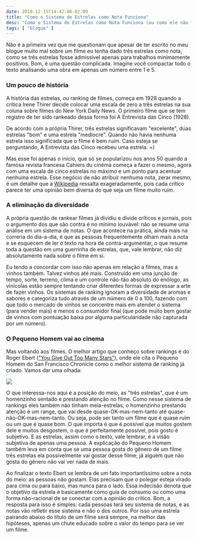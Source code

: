 ```yaml
---
date: 2018-12-15T14:42:06-02:00
title: "Como o Sistema de Estrelas como Nota Funciona"
desc: "Como o Sistema de Estrelas como Nota Funciona (ou como ele não funciona)"
tags: [ "blogue" ]
---
```

Não é a primeira vez que me questionam que apesar de ter escrito no meu blogue muito mal sobre um filme eu tenha dado três estrelas como nota, como se três estrelas fosse admissível apenas para trabalhos minimamente positivos. Bom, é uma questão complicada. Imagine você compactar todo o texto analisando uma obra em apenas um número entre 1 e 5.

### Um pouco de história

A história das estrelas, ou ranking de filmes, começa em 1928 quando a crítica Irene Thirer decide colocar uma escala de zero a três estrelas na sua coluna sobre filmes do New York Daily News. O primeiro filme que se tem registro de ter sido rankeado dessa forma foi A Entrevista das Cinco (1928).

De acordo com a própria Thirer, três estrelas significavam "excelente", duas estrelas "bom" e uma estrela "medíocre". Quando não havia nenhuma estrela isso significada que o filme é bem ruim. Caso esteja se perguntando, A Entrevista das Cinco recebeu uma estrela. =)

Mas esse foi apenas o início, que só se popularizou nos anos 50 quando a famosa revista francesa Cahiers du cinéma começa a fazer o mesmo, agora com uma escala de cinco estrelas no máximo e um ponto para acentuar nenhuma estrela. Esse negócio de não atribuir nenhuma nota, zerar mesmo, é um detalhe que a [Wikipedia](https://en.wikipedia.org/wiki/Star_(classification)#Films) ressalta exageradamente, pois cada crítico parece ter uma opinião bem diversa do que seja um filme muito ruim.

### A eliminação da diversidade

A própria questão de rankear filmes já dividiu e divide críticos e jornais, pois o argumento dos que são contra é no mínimo louvável: não se resume uma análise em um sistema de notas. O que acontece na prática, ainda mais na correria do dia-a-dia, é que as pessoas frequentemente olham mais a nota e se esquecem de ler o texto na hora de contra-argumentar, o que resume toda a questão em uma guerrinha de estrelas, que, vale lembrar, não diz absolutamente nada sobre o filme em si.

Eu tendo a concordar com isso não apenas em relação a filmes, mas a vinhos também. Talvez vinhos até mais. Construído em uma junção de tempo, sorte, terreno, clima e um controle não-tão absoluto do enólogo, as vinícolas estão sempre tentando criar diferentes formas de expressar a arte de fazer vinhos. Os sistemas de ranking ignoram a diversidade de aromas e sabores e categoriza tudo através de um número de 0 a 100, fazendo com que todo o mercado de vinhos se concentre mais em atender o sistema (para vender mais) e menos o consumidor final (que pode muito bem gostar de vinhos com pontuação baixa por alguma particularidade não capturada por um número).

### O Pequeno Homem vai ao cinema

Mas voltando aos filmes. O melhor artigo que conheço sobre rankings é do Roger Ebert (["You Give Out Too Many Stars"](https://www.rogerebert.com/rogers-journal/you-give-out-too-many-stars)), onde ele cita o Pequeno Homem do San Francisco Chronicle como o melhor sistema de ranking já criado. Vamos dar uma olhada:

![](/images/littleman-thumb-500x49.jpg)

O que interessa-nos aqui é a posição do meio, as "três estrelas", que é um homenzinho sentado e prestando atenção no filme. Como nesse sistema de rankings eles também não tinham meia-estrelas, o homenzinho prestando atenção é um range, que vai desde quase-OK-mas-nem-tanto até quase-não-OK-mas-nem-tanto. Ou seja, pode ser tanto um filme que é quase ruim ou um que é quase bom. O que importa é que é possível que muitos gostem dele e muitos desgostem, o que é perfeitamente possível, pois gosto é subjetivo. E as estrelas, assim como o texto, vale lembrar, é a visão subjetiva de apenas uma pessoa. A explicação do Pequeno Homem também leva em conta que se uma pessoa gosta do gênero de um filme três estrelas ela possivelmente vai gostar desse filme; já alguém que não gosta do gênero não vai ver nada de mais.

Ao finalizar o texto Ebert se lembra de um fato importantíssimo sobre a nota do meio: as pessoas não gostam. Elas precisam que o polegar esteja virado para cima ou para baixo, mas nunca para o lado. Essa indecisão denota que o objetivo da estrela é basicamente como guia de consumo ou como uma forma não-racional de se conectar com a opinião do crítico. Bom, a resposta para isso é simples: cada pessoas terá seu sistema de notas, e as notas vão refletir esse sistema e não o dos outros. Por isso uma estrela pairando abaixo do título de um filme será sempre, na melhor das hipóteses, apenas um chute educado sobre o valor do tempo para se ver um filme.
